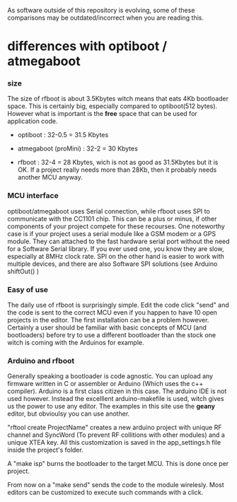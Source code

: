 As software outside of this repository is evolving, some of these comparisons may be outdated/incorrect when you are reading this.

# differences with optiboot / atmegaboot

### size
The size of rfboot is about 3.5Kbytes witch means that eats 4Kb bootloader space. This is certainly big, especially
compared to optiboot(512 bytes). However what is important is the **free** space that can be used for application code.

- optiboot : 32-0.5 = 31.5 Kbytes

- atmegaboot (proMini) : 32-2 = 30 Kbytes

- rfboot : 32-4 = 28 Kbytes, wich is not as good as 31.5Kbytes but it is OK. If a project really needs more than 28Kb, then it probably needs another MCU anyway.

### MCU interface
optiboot/atmegaboot uses Serial connection, while rfboot uses SPI to communicate with the CC1101 chip. This can be a plus or minus, if other components of your project compete for these recourses. One noteworthy case is if your project uses a serial module like a GSM modem or a GPS module. They can attached to the fast hardware serial port without the need for a Software Serial library. If you ever used one, you know they are slow, especially at 8MHz clock rate. SPI on the other hand is easier to work with multiple devices, and there are also Software SPI
solutions (see Arduino shiftOut() )

### Easy of use

The daily use of rfboot is surprisingly simple. Edit the code click "send" and the code is sent to the correct
MCU even if you happen to have 10 open projects in the editor.
The first installation can be a problem however. Certainly a user should be familiar with basic concepts of MCU (and bootloaders) before try to use a different bootloader than the stock one witch is coming with the Arduinos for example.

### Arduino and rfboot
Generally speaking a bootloader is code agnostic. You can upload any firmware written in C or assembler or Arduino (Which uses the c++ compiler). Arduino is a first class citizen in this case. The arduino IDE is not
used however. Instead the excelllent arduino-makefile is used, witch gives us the power to use any editor. The examples in this site use the **geany** editor, but obvioulsy you can use another.

"rftool create ProjectName" creates a new arduino project with unique RF channel and SyncWord (To prevent RF collitions with other modules) and a unique XTEA key. All this customization is saved in the app_settings.h
file inside the project's folder.

A "make isp" burns the bootloader to the target MCU. This is done once per project.

From now on a "make send" sends the code to the module wirelesly. Most editors can be customized to execute such commands with a click.
